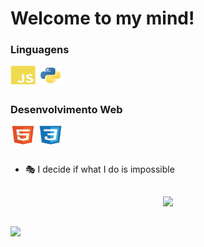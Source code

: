 # Welcome to my mind!

### Linguagens
  <img align="center" alt="Js" height="30" width="40" src="https://raw.githubusercontent.com/devicons/devicon/master/icons/javascript/javascript-plain.svg">
  <img align="center" alt="Python" height="30" width="40" src="https://raw.githubusercontent.com/devicons/devicon/master/icons/python/python-original.svg">
  
  
  ##

 ### Desenvolvimento Web
  <img align="center" alt="HTML" height="30" width="40" src="https://raw.githubusercontent.com/devicons/devicon/master/icons/html5/html5-original.svg">
  <img align="center" alt="CSS" height="30" width="40" src="https://raw.githubusercontent.com/devicons/devicon/master/icons/css3/css3-original.svg">

  ##
  
- 🎭 I decide if what I do is impossible

 
 ##
 <p align="center">
  <img height="165" src="https://github-readme-stats.vercel.app/api/top-langs/?username=Aszinnnn&title_color=fff&text_color=fff&bg_color=0,000,141321"> 
</p>

 ##
<div> 
  <a href="https://www.instagram.com/aszinn_sec/" target="_blank"><img src="https://img.shields.io/badge/-Instagram-%23E4405F?style=for-the-badge&logo=instagram&logoColor=white" target="_blank"></a>
  
</div>

